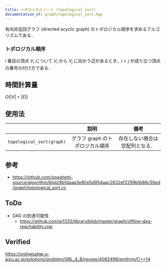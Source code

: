 ```yaml
---
title: トポロジカルソート (topological sort)
documentation_of: graph/topological_sort.hpp
---
```


有向非巡回グラフ (directed acyclic graph) のトポロジカル順序を求めるアルゴリズムである．


### トポロジカル順序

$i$ 番目の頂点 $V_i$ について $V_i$ から $V_j$ に向かう辺があるとき，$i < j$ が成り立つ頂点の番号の付け方である．


## 時間計算量

$O(\lvert V \rvert + \lvert E \rvert)$


## 使用法

||説明|備考|
|:--:|:--:|:--:|
|`topological_sort(graph)`|グラフ $\mathrm{graph}$ のトポロジカル順序|存在しない場合は空配列となる．|


## 参考

- https://github.com/spaghetti-source/algorithm/blob/8b1daaa3e80e5d954aac2632ef2299b1b86c55ed/graph/topological_sort.cc


## ToDo

- DAG の到達可能性
  - https://github.com/ei1333/library/blob/master/graph/offline-dag-reachability.cpp


## Verified

https://onlinejudge.u-aizu.ac.jp/solutions/problem/GRL_4_B/review/4082498/emthrm/C++14
